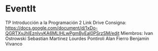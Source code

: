 # EventIt
TP Introducción a la Programación 2
Link Drive Consigna: https://docs.google.com/document/d/1xDo-QGRTXvJhIEznIvvKA6MLIHLwPgmByEal0PSrzSM/edit
Miembros:
Ivan Ostrowski
Sebastian Martinez
Lourdes Pontiroli
Alan Fierro
Benjamin Vivanco
